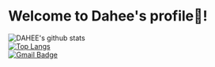 Welcome to Dahee's profile👋!
===================
<!--![DAHEE's github stats](https://github-readme-stats.vercel.app/api?username=dahee90522&bg_color=fff&title_color=000&text_color=333)<br>-->
![DAHEE's github stats](https://github-readme-stats.vercel.app/api?username=dahee90522&bg_color=30,ff0000,904e95&title_color=fff&text_color=fff)<br>
[![Top Langs](https://github-readme-stats.vercel.app/api/top-langs/?username=dahee90522&layout=compact)](https://github.com/hoppydream/hoppy)<br>
[![Gmail Badge](https://img.shields.io/badge/Gmail-d14836?style=plastic&logo=Gmail&logoColor=white&link=mailto:snugyun01@gmail.com)](mailto:s2018s40@e-mirim.hs.kr)<br>
<!--
**dahee90522/dahee90522** is a ✨ _special_ ✨ repository because its `README.md` (this file) appears on your GitHub profile.
flat-square
Here are some ideas to get you started:

- 🔭 I’m currently working on ...
- 🌱 I’m currently learning ...
- 👯 I’m looking to collaborate on ...
- 🤔 I’m looking for help with ...
- 💬 Ask me about ...
- 📫 How to reach me: ...
- 😄 Pronouns: ...
- ⚡ Fun fact: ...
-->
